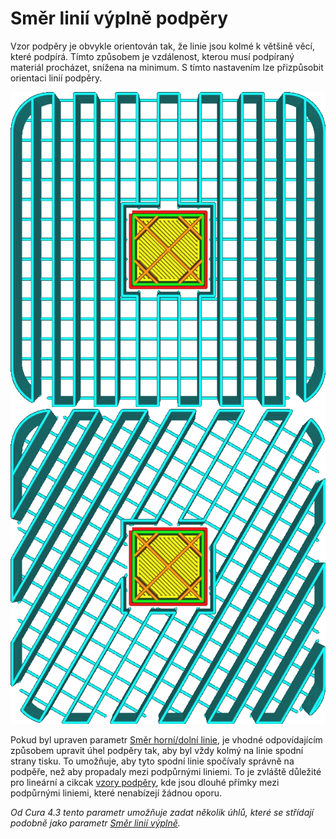 Směr linií výplně podpěry
====
Vzor podpěry je obvykle orientován tak, že linie jsou kolmé k většině věcí, které podpírá. Tímto způsobem je vzdálenost, kterou musí podpíraný materiál procházet, snížena na minimum. S tímto nastavením lze přizpůsobit orientaci linií podpěry.

![Úhel 0°](../../../articles/images/support_infill_angle_0.png)
![Úhel 30°](../../../articles/images/support_infill_angle_30.png)

Pokud byl upraven parametr [Směr horní/dolní linie](../shell/skin_angles.md), je vhodné odpovídajícím způsobem upravit úhel podpěry tak, aby byl vždy kolmý na linie spodní strany tisku. To umožňuje, aby tyto spodní linie spočívaly správně na podpěře, než aby propadaly mezi podpůrnými liniemi. To je zvláště důležité pro lineární a cikcak [vzory podpěry](support_pattern.md), kde jsou dlouhé přímky mezi podpůrnými liniemi, které nenabízejí žádnou oporu.

*Od Cura 4.3 tento parametr umožňuje zadat několik úhlů, které se střídají podobně jako parametr [Směr linií výplně](../infill/infill_angles.md).*
